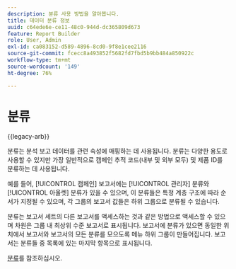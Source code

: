 ```yaml
---
description: 분류 사용 방법을 알아봅니다.
title: 데이터 분류 정보
uuid: c64ede6e-ce11-48c0-944d-dc365809d673
feature: Report Builder
role: User, Admin
exl-id: ca083152-d589-4896-8cd0-9f8e1cee2116
source-git-commit: fcecc8a493852f5682fd7fbd5b9bb484a850922c
workflow-type: tm+mt
source-wordcount: '149'
ht-degree: 76%

---
```


# 분류

{{legacy-arb}}

분류는 분석 보고 데이터를 관련 속성에 매핑하는 데 사용됩니다. 분류는 다양한 용도로 사용할 수 있지만 가장 일반적으로 캠페인 추적 코드(내부 및 외부 모두) 및 제품 ID를 분류하는 데 사용됩니다.

예를 들어, [!UICONTROL 캠페인] 보고서에는 [!UICONTROL 관리자] 분류와 [!UICONTROL 아울렛] 분류가 있을 수 있으며, 이 분류들은 특정 계층 구조에 따라 순서가 지정될 수 있으며, 각 그룹의 보고서 값들은 하위 그룹으로 분류될 수 있습니다.

분류는 보고서 세트의 다른 보고서를 액세스하는 것과 같은 방법으로 액세스할 수 있으며 차원은 그룹 내 최상위 수준 보고서로 표시됩니다. 보고서에 분류가 있으면 동일한 위치에서 보고서와 보고서의 모든 분류를 모으도록 메뉴 하위 그룹이 만들어집니다. 보고서는 분류들 중 목록에 있는 마지막 항목으로 표시됩니다.

[분류](/help/components/classifications/c-classifications.md)를 참조하십시오.
